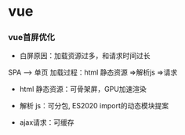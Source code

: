 # vue

### vue首屏优化
- 白屏原因：加载资源过多，和请求时间过长

SPA --> 单页
加载过程：html 静态资源 =>解析js =>请求
- html 静态资源：可骨架屏，GPU加速渲染

- 解析 js：可分包, ES2020 import的动态模块提案

- ajax请求：可缓存